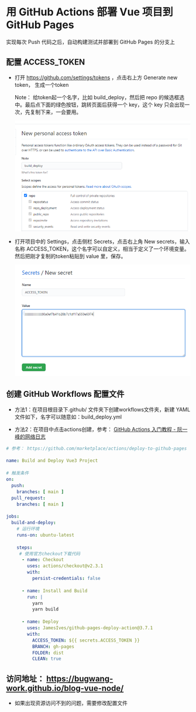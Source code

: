 # 用 GitHub Actions 部署 Vue 项目到 GitHub Pages

实现每次 Push 代码之后，自动构建测试并部署到 GitHub Pages 的分支上

## 配置 ACCESS_TOKEN

- 打开 https://github.com/settings/tokens ，点击右上方 Generate new token， 生成一个token

    Note：  给token起一个名字，比如 build_deploy，然后把 repo 的候选框选中。最后点下面的绿色按钮，跳转页面后获得一个 key，这个 key 只会出现一次，先复制下来，一会要用。

    ![](./images/build_deploy.png)

- 打开项目中的 Settings，点击侧栏 Secrets，点击右上角 New secrets，输入名称 ACCESS_TOKEN，这个名字可以自定义，相当于定义了一个环境变量。然后把刚才复制的token粘贴到 value 里，保存。

    ![](./images/access_token.png)

## 创建 GitHub Workflows 配置文件

- 方法1：在项目根目录下.github/ 文件夹下创建workflows文件夹，新建 YAML 文件如下，名字可以随意如：build_deploy.yml

- 方法2：在项目中点击actions创建，参考： 
[GitHub Actions 入门教程 - 阮一峰的网络日志](https://www.ruanyifeng.com/blog/2019/09/getting-started-with-github-actions.html)


```yml
# 参考： https://github.com/marketplace/actions/deploy-to-github-pages

name: Build and Deploy Vue3 Project

# 触发条件
on:
  push:
    branches: [ main ]
  pull_request:
    branches: [ main ]

jobs:
  build-and-deploy:
    # 运行环境
    runs-on: ubuntu-latest

    steps:
     # 使用官方checkout下载代码
      - name: Checkout  
        uses: actions/checkout@v2.3.1
        with:
          persist-credentials: false

      - name: Install and Build
        run: |
          yarn
          yarn build

      - name: Deploy
        uses: JamesIves/github-pages-deploy-action@3.7.1
        with:
          ACCESS_TOKEN: ${{ secrets.ACCESS_TOKEN }}
          BRANCH: gh-pages
          FOLDER: dist
          CLEAN: true

```

## 访问地址： https://bugwang-work.github.io/blog-vue-node/

- 如果出现资源访问不到的问题，需要修改配置文件